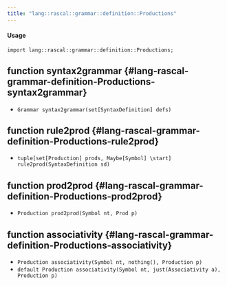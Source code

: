 ```yaml
---
title: "lang::rascal::grammar::definition::Productions"
---
```


#### Usage

`import lang::rascal::grammar::definition::Productions;`


## function syntax2grammar {#lang-rascal-grammar-definition-Productions-syntax2grammar}

* ``Grammar syntax2grammar(set[SyntaxDefinition] defs)``

## function rule2prod {#lang-rascal-grammar-definition-Productions-rule2prod}

* ``tuple[set[Production] prods, Maybe[Symbol] \start] rule2prod(SyntaxDefinition sd)``

## function prod2prod {#lang-rascal-grammar-definition-Productions-prod2prod}

* ``Production prod2prod(Symbol nt, Prod p)``

## function associativity {#lang-rascal-grammar-definition-Productions-associativity}

* ``Production associativity(Symbol nt, nothing(), Production p)``
* ``default Production associativity(Symbol nt, just(Associativity a), Production p)``

